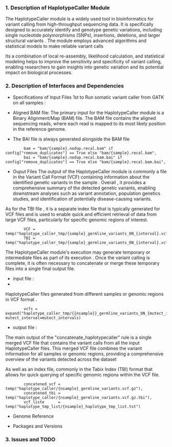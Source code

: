 ### 1. Description of HaplotypeCaller Module

The HaplotypeCaller module is a widely used tool in bioinformatics for variant calling from high-throughput sequencing data. It is specifically designed to accurately identify and genotype genetic variations, including single nucleotide polymorphisms (SNPs), insertions, deletions, and larger structural variants . The module employs advanced algorithms and statistical models to make reliable variant calls

Its a combination of local re-assembly, likelihood calculation, and statistical modeling helps to improve the sensitivity and specificity of variant calling, enabling researchers to gain insights into genetic variation and its potential impact on biological processes.

### 2. Description of Interfaces and Dependencies

- Specifications of Input Files
1st to Run somatic variant caller from GATK on all samples :

- Aligned BAM file: The primary input for the HaplotypeCaller module is a Binary Alignment/Map (BAM) file. The BAM file contains the aligned sequencing reads, where each read is mapped to its most likely position in the reference genome.
- The BAI file is always generated alongside the BAM file

```
        bam = "bam/{sample}.nodup.recal.bam" if config["remove_duplicates"] == True else "bam/{sample}.recal.bam",
        bai = "bam/{sample}.nodup.recal.bam.bai" if config["remove_duplicates"] == True else "bam/{sample}.recal.bam.bai",
```
- Ouput Files 
The output of the HaplotypeCaller module is commonly a file in the Variant Call Format (VCF) containing information about the identified genetic variants in the sample . Overall , it provides a comprehensive summary of the detected genetic variants, enabling downstream analyses such as variant annotation, population genetics studies, and identification of potentially disease-causing variants.

As for the TBI file , it is a separate index file that is typically generated for VCF files and is used to enable quick and efficient retrieval of data from large VCF files, particularly for specific genomic regions of interest.

```
        VCF = temp("haplotype_caller_tmp/{sample}_germline_variants_ON_{interval}.vcf.gz"),
        TBI = temp("haplotype_caller_tmp/{sample}_germline_variants_ON_{interval}.vcf.gz.tbi")
```

The HaplotypeCaller module's execution may generate temporary or intermediate files as part of its execution . Once the variant calling is complete, it is often necessary to concatenate or merge these temporary files into a single final output file.

- input file :
-
HaplotypeCaller files generated from different samples or genomic regions in VCF format .
```
        vcfs = expand("haplotype_caller_tmp/{{nsample}}_germline_variants_ON_{mutect_interval}.vcf.gz", mutect_interval=mutect_intervals)
```
- output file :

The main output of the "concatenate_haplotypecaller" rule is a single merged VCF file that contains the variant calls from all the input HaplotypeCaller files. This merged VCF file combines the variant information for all samples or genomic regions, providing a comprehensive overview of the variants detected across the dataset

As well as an index file, commonly in the Tabix Index (TBI) format that allows for quick querying of specific genomic regions within the VCF file.
```
        concatened_vcf = temp("haplotype_caller/{nsample}_germline_variants.vcf.gz"),
        concatened_tbi = temp("haplotype_caller/{nsample}_germline_variants.vcf.gz.tbi"),
        vcf_liste      = temp("haplotype_tmp_list/{nsample}_haplotype_tmp_list.txt")
```
- Genome Reference

- Packages and Versions

### 3. Issues and TODO
